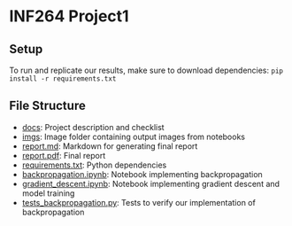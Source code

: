 # INF264 Project1

## Setup

To run and replicate our results,
make sure to download dependencies:
`pip install -r requirements.txt`

## File Structure

- [docs](docs): Project description and checklist
- [imgs](imgs): Image folder containing output images from notebooks
- [report.md](report.md): Markdown for generating final report
- [report.pdf](report.pdf): Final report
- [requirements.txt](requirements.txt): Python dependencies
- [backpropagation.ipynb](backpropagation.ipynb): Notebook implementing backpropagation
- [gradient_descent.ipynb](gradient_descent.ipynb): Notebook implementing gradient descent and model training
- [tests_backpropagation.py](tests_backpropagation.py): Tests to verify our implementation of backpropagation
